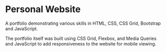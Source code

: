 # Personal Website

A portfolio demonstrating various skills in HTML, CSS, CSS Grid, Bootstrap and JavaScript.

The portfolio itself was built using CSS Grid, Flexbox, and Media Queries and JavaScript to add responsiveness to the website for mobile viewing.
